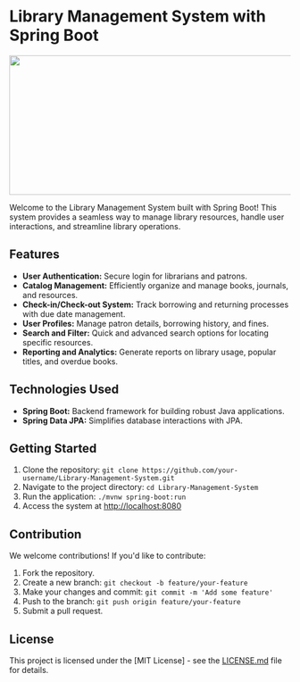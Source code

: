 # Library Management System with Spring Boot

<img src="https://encrypted-tbn0.gstatic.com/images?q=tbn:ANd9GcTJu-B_079z2wqEhH61Z50TBMxDrgRyAfPfdw&usqp=CAU" width="900" height="250"> 

Welcome to the Library Management System built with Spring Boot! This system provides a seamless way to manage library resources, handle user interactions, and streamline library operations.

## Features

- **User Authentication:** Secure login for librarians and patrons.
- **Catalog Management:** Efficiently organize and manage books, journals, and resources.
- **Check-in/Check-out System:** Track borrowing and returning processes with due date management.
- **User Profiles:** Manage patron details, borrowing history, and fines.
- **Search and Filter:** Quick and advanced search options for locating specific resources.
- **Reporting and Analytics:** Generate reports on library usage, popular titles, and overdue books.

## Technologies Used

- **Spring Boot:** Backend framework for building robust Java applications.
- **Spring Data JPA:** Simplifies database interactions with JPA.

## Getting Started

1. Clone the repository: `git clone https://github.com/your-username/Library-Management-System.git`
2. Navigate to the project directory: `cd Library-Management-System`
3. Run the application: `./mvnw spring-boot:run`
4. Access the system at [http://localhost:8080](http://localhost:8080)

## Contribution

We welcome contributions! If you'd like to contribute:

1. Fork the repository.
2. Create a new branch: `git checkout -b feature/your-feature`
3. Make your changes and commit: `git commit -m 'Add some feature'`
4. Push to the branch: `git push origin feature/your-feature`
5. Submit a pull request.

## License

This project is licensed under the [MIT License] - see the [LICENSE.md](LICENSE.md) file for details.


